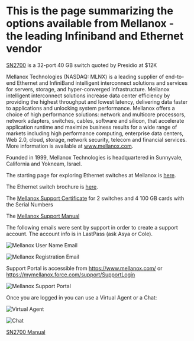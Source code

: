 # This is the page summarizing the options available from Mellanox - the leading Infiniband and Ethernet vendor

[SN2700](https://github.com/Pomona-ITS/hpc/blob/master/design/vendors/Mellanox/PB_SN2700.pdf) is a 32-port 40 GB switch quoted by Presidio at $12K

Mellanox Technologies (NASDAQ: MLNX) is a leading supplier of end-to-end Ethernet and InfiniBand intelligent interconnect solutions and services for servers, storage, and hyper-converged infrastructure. Mellanox intelligent interconnect solutions increase data center efficiency by providing the highest throughput and lowest latency, delivering data faster to applications and unlocking system performance. Mellanox offers a choice of high performance solutions: network and multicore processors, network adapters, switches, cables, software and silicon, that accelerate application runtime and maximize business results for a wide range of markets including high performance computing, enterprise data centers, Web 2.0, cloud, storage, network security, telecom and financial services. More information is available at www.mellanox.com. 

Founded in 1999, Mellanox Technologies is headquartered in Sunnyvale, California and Yokneam, Israel.

The starting page for exploring Ethernet switches at Mellanox is [here](https://www.mellanox.com/page/ethernet_switch_overview?ssn=a42eu4fa3r14q85unlko45m180).

The Ethernet switch brochure is [here](https://github.com/Pomona-ITS/hpc/blob/master/design/vendors/Mellanox/Ethernet_Switch_Brochure.pdf).

The [Mellanox Support Certificate](https://github.com/Pomona-ITS/hpc/blob/master/design/vendors/Mellanox/XXM_SUPPORT_CERTIFICATE_1037587.PDF) for 2 switches and 4 100 GB cards with the Serial Numbers

The [Mellanox Support Manual](https://www.mellanox.com/pdf/user_manuals/Mellanox_Support_and_Services_User_Guide.pdf)

The following emails were sent by support in order to create a support account. The account info is in LastPass (ask Asya or Cole).

![Mellanox User Name Email](https://github.com/Pomona-ITS/hpc/blob/master/design/vendors/Mellanox/Screen%20Shot%202018-06-19%20at%202.18.55%20PM.png)

![Mellanox Registration Email](https://github.com/Pomona-ITS/hpc/blob/master/design/vendors/Mellanox/Screen%20Shot%202018-06-19%20at%202.21.37%20PM.png)

Support Portal is accessible from https://www.mellanox.com/ or https://mymellanox.force.com/support/SupportLogin

![Mellanox Support Portal](https://github.com/Pomona-ITS/hpc/blob/master/design/vendors/Mellanox/Screen%20Shot%202018-06-19%20at%202.28.08%20PM.png)

Once you are logged in you can use a Virtual Agent or a Chat:

![Virtual Agent](https://github.com/Pomona-ITS/hpc/blob/master/design/vendors/Mellanox/Screen%20Shot%202018-06-19%20at%202.29.05%20PM.png)

![Chat](https://github.com/Pomona-ITS/hpc/blob/master/design/vendors/Mellanox/Screen%20Shot%202018-06-19%20at%202.30.55%20PM.png)

[SN2700 Manual](https://www.mellanox.com/related-docs/user_manuals/1U_HW_UM_SN2000_Switch_Family.pdf)
